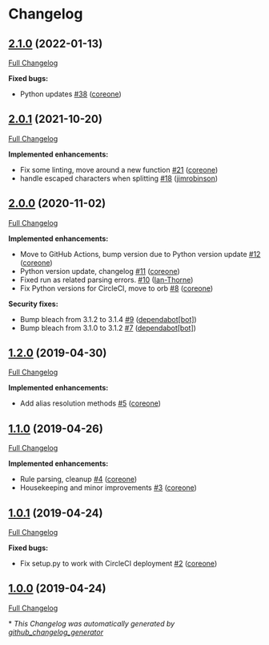 # Changelog

## [2.1.0](https://github.com/broadinstitute/python-sudoers/tree/2.1.0) (2022-01-13)

[Full Changelog](https://github.com/broadinstitute/python-sudoers/compare/2.0.1...2.1.0)

**Fixed bugs:**

- Python updates [\#38](https://github.com/broadinstitute/python-sudoers/pull/38) ([coreone](https://github.com/coreone))

## [2.0.1](https://github.com/broadinstitute/python-sudoers/tree/2.0.1) (2021-10-20)

[Full Changelog](https://github.com/broadinstitute/python-sudoers/compare/2.0.0...2.0.1)

**Implemented enhancements:**

- Fix some linting, move around a new function [\#21](https://github.com/broadinstitute/python-sudoers/pull/21) ([coreone](https://github.com/coreone))
- handle escaped characters when splitting [\#18](https://github.com/broadinstitute/python-sudoers/pull/18) ([jimrobinson](https://github.com/jimrobinson))

## [2.0.0](https://github.com/broadinstitute/python-sudoers/tree/2.0.0) (2020-11-02)

[Full Changelog](https://github.com/broadinstitute/python-sudoers/compare/1.2.0...2.0.0)

**Implemented enhancements:**

- Move to GitHub Actions, bump version due to Python version update [\#12](https://github.com/broadinstitute/python-sudoers/pull/12) ([coreone](https://github.com/coreone))
- Python version update, changelog [\#11](https://github.com/broadinstitute/python-sudoers/pull/11) ([coreone](https://github.com/coreone))
- Fixed run as related parsing errors. [\#10](https://github.com/broadinstitute/python-sudoers/pull/10) ([Ian-Thorne](https://github.com/Ian-Thorne))
- Fix Python versions for CircleCI, move to orb [\#8](https://github.com/broadinstitute/python-sudoers/pull/8) ([coreone](https://github.com/coreone))

**Security fixes:**

- Bump bleach from 3.1.2 to 3.1.4 [\#9](https://github.com/broadinstitute/python-sudoers/pull/9) ([dependabot[bot]](https://github.com/apps/dependabot))
- Bump bleach from 3.1.0 to 3.1.2 [\#7](https://github.com/broadinstitute/python-sudoers/pull/7) ([dependabot[bot]](https://github.com/apps/dependabot))

## [1.2.0](https://github.com/broadinstitute/python-sudoers/tree/1.2.0) (2019-04-30)

[Full Changelog](https://github.com/broadinstitute/python-sudoers/compare/1.1.0...1.2.0)

**Implemented enhancements:**

- Add alias resolution methods [\#5](https://github.com/broadinstitute/python-sudoers/pull/5) ([coreone](https://github.com/coreone))

## [1.1.0](https://github.com/broadinstitute/python-sudoers/tree/1.1.0) (2019-04-26)

[Full Changelog](https://github.com/broadinstitute/python-sudoers/compare/1.0.1...1.1.0)

**Implemented enhancements:**

- Rule parsing, cleanup [\#4](https://github.com/broadinstitute/python-sudoers/pull/4) ([coreone](https://github.com/coreone))
- Housekeeping and minor improvements [\#3](https://github.com/broadinstitute/python-sudoers/pull/3) ([coreone](https://github.com/coreone))

## [1.0.1](https://github.com/broadinstitute/python-sudoers/tree/1.0.1) (2019-04-24)

[Full Changelog](https://github.com/broadinstitute/python-sudoers/compare/1.0.0...1.0.1)

**Fixed bugs:**

- Fix setup.py to work with CircleCI deployment [\#2](https://github.com/broadinstitute/python-sudoers/pull/2) ([coreone](https://github.com/coreone))

## [1.0.0](https://github.com/broadinstitute/python-sudoers/tree/1.0.0) (2019-04-24)

[Full Changelog](https://github.com/broadinstitute/python-sudoers/compare/ce79d07c86334e0b6b47595cb6d98451da27dd4f...1.0.0)



\* *This Changelog was automatically generated by [github_changelog_generator](https://github.com/github-changelog-generator/github-changelog-generator)*
